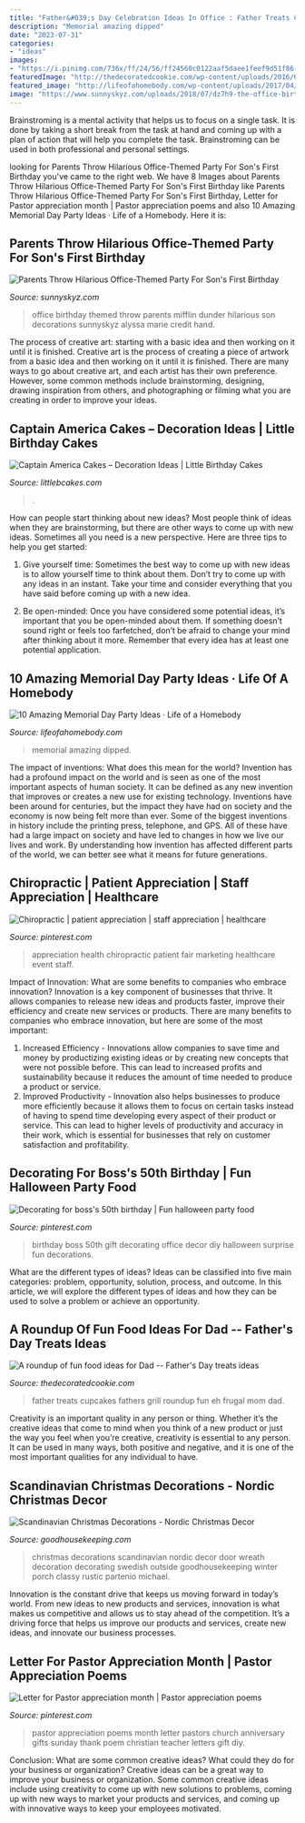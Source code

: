 ```yaml
---
title: "Father&#039;s Day Celebration Ideas In Office : Father Treats Cupcakes Fathers Grill Roundup Fun Eh Frugal Mom Dad"
description: "Memorial amazing dipped"
date: "2023-07-31"
categories:
- "ideas"
images:
- "https://i.pinimg.com/736x/ff/24/56/ff24560c0122aaf5daee1feef9d51f86--pastor-appreciation-month-poems.jpg"
featuredImage: "http://thedecoratedcookie.com/wp-content/uploads/2016/06/fathersday-grillcupcakes.jpg"
featured_image: "http://lifeofahomebody.com/wp-content/uploads/2017/04/18.jpg"
image: "https://www.sunnyskyz.com/uploads/2018/07/dz7h9-the-office-birthday-for-baby-9.jpg"
---
```



Brainstroming is a mental activity that helps us to focus on a single task. It is done by taking a short break from the task at hand and coming up with a plan of action that will help you complete the task. Brainstroming can be used in both professional and personal settings.

	

		
looking for Parents Throw Hilarious Office-Themed Party For Son&#039;s First Birthday you've came to the right web. We have 8 Images about Parents Throw Hilarious Office-Themed Party For Son&#039;s First Birthday like Parents Throw Hilarious Office-Themed Party For Son&#039;s First Birthday, Letter for Pastor appreciation month | Pastor appreciation poems and also 10 Amazing Memorial Day Party Ideas · Life of a Homebody. Here it is:
		
    
## Parents Throw Hilarious Office-Themed Party For Son&#039;s First Birthday

<img loading=lazy src="https://www.sunnyskyz.com/uploads/2018/07/dz7h9-the-office-birthday-for-baby-9.jpg" onerror="this.onerror=null;this.src='https://tse3.mm.bing.net/th?id=OIP.bNeJxpOfkuWUwqyH0KOxeQHaJQ&amp;pid=15.1';" alt="Parents Throw Hilarious Office-Themed Party For Son&#039;s First Birthday">

_Source: sunnyskyz.com_

>office birthday themed throw parents mifflin dunder hilarious son decorations sunnyskyz alyssa marie credit hand. 

	

The process of creative art: starting with a basic idea and then working on it until it is finished.
Creative art is the process of creating a piece of artwork from a basic idea and then working on it until it is finished. There are many ways to go about creative art, and each artist has their own preference. However, some common methods include brainstorming, designing, drawing inspiration from others, and photographing or filming what you are creating in order to improve your ideas.

    
## Captain America Cakes – Decoration Ideas | Little Birthday Cakes

<img loading=lazy src="https://www.littlebcakes.com/wp-content/uploads/2014/05/Captain-America-Cakes-Photos.jpg" onerror="this.onerror=null;this.src='https://tse2.mm.bing.net/th?id=OIP.yrKUWT3VVtotVGhcENYnjAHaJ4&amp;pid=15.1';" alt="Captain America Cakes – Decoration Ideas | Little Birthday Cakes">

_Source: littlebcakes.com_

>. 

	

How can people start thinking about new ideas?
Most people think of ideas when they are brainstorming, but there are other ways to come up with new ideas. Sometimes all you need is a new perspective. Here are three tips to help you get started: 
1. Give yourself time: Sometimes the best way to come up with new ideas is to allow yourself time to think about them. Don’t try to come up with any ideas in an instant. Take your time and consider everything that you have said before coming up with a new idea. 

2. Be open-minded: Once you have considered some potential ideas, it’s important that you be open-minded about them. If something doesn’t sound right or feels too farfetched, don’t be afraid to change your mind after thinking about it more. Remember that every idea has at least one potential application.

    
## 10 Amazing Memorial Day Party Ideas · Life Of A Homebody

<img loading=lazy src="http://lifeofahomebody.com/wp-content/uploads/2017/04/18.jpg" onerror="this.onerror=null;this.src='https://tse3.mm.bing.net/th?id=OIP.OiOiBx_hfI6QCC3OpYKuRQHaLH&amp;pid=15.1';" alt="10 Amazing Memorial Day Party Ideas · Life of a Homebody">

_Source: lifeofahomebody.com_

>memorial amazing dipped. 

	

The impact of inventions: What does this mean for the world?
Invention has had a profound impact on the world and is seen as one of the most important aspects of human society. It can be defined as any new invention that improves or creates a new use for existing technology. Inventions have been around for centuries, but the impact they have had on society and the economy is now being felt more than ever. Some of the biggest inventions in history include the printing press, telephone, and GPS. All of these have had a large impact on society and have led to changes in how we live our lives and work. By understanding how invention has affected different parts of the world, we can better see what it means for future generations.

    
## Chiropractic | Patient Appreciation | Staff Appreciation | Healthcare

<img loading=lazy src="https://i.pinimg.com/736x/90/90/cc/9090ccecda8321b70729821355398a60.jpg" onerror="this.onerror=null;this.src='https://tse4.mm.bing.net/th?id=OIP.CDm2DrL6Y4u4oqF-A3sBiwHaJ3&amp;pid=15.1';" alt="Chiropractic | patient appreciation | staff appreciation | healthcare">

_Source: pinterest.com_

>appreciation health chiropractic patient fair marketing healthcare event staff. 

	

Impact of Innovation: What are some benefits to companies who embrace innovation?
Innovation is a key component of businesses that thrive. It allows companies to release new ideas and products faster, improve their efficiency and create new services or products. There are many benefits to companies who embrace innovation, but here are some of the most important: 
1. Increased Efficiency - Innovations allow companies to save time and money by productizing existing ideas or by creating new concepts that were not possible before. This can lead to increased profits and sustainability because it reduces the amount of time needed to produce a product or service. 
2. Improved Productivity - Innovation also helps businesses to produce more efficiently because it allows them to focus on certain tasks instead of having to spend time developing every aspect of their product or service. This can lead to higher levels of productivity and accuracy in their work, which is essential for businesses that rely on customer satisfaction and profitability.

    
## Decorating For Boss&#039;s 50th Birthday | Fun Halloween Party Food

<img loading=lazy src="https://i.pinimg.com/736x/4c/05/e5/4c05e55177cfbfe037df4e70497b06cf--surprise-surprise-dessert-ideas.jpg" onerror="this.onerror=null;this.src='https://tse2.mm.bing.net/th?id=OIP.tezGApVlsAx2G1dCycjBzAHaJ6&amp;pid=15.1';" alt="Decorating for boss&#039;s 50th birthday | Fun halloween party food">

_Source: pinterest.com_

>birthday boss 50th gift decorating office decor diy halloween surprise fun decorations. 

	

What are the different types of ideas?
Ideas can be classified into five main categories: problem, opportunity, solution, process, and outcome. In this article, we will explore the different types of ideas and how they can be used to solve a problem or achieve an opportunity.

    
## A Roundup Of Fun Food Ideas For Dad -- Father&#039;s Day Treats Ideas

<img loading=lazy src="http://thedecoratedcookie.com/wp-content/uploads/2016/06/fathersday-grillcupcakes.jpg" onerror="this.onerror=null;this.src='https://tse2.mm.bing.net/th?id=OIP.-PiZVjWbI7aPctesbCJOoQHaLH&amp;pid=15.1';" alt="A roundup of fun food ideas for Dad -- Father&#039;s Day treats ideas">

_Source: thedecoratedcookie.com_

>father treats cupcakes fathers grill roundup fun eh frugal mom dad. 

	

Creativity is an important quality in any person or thing. Whether it’s the creative ideas that come to mind when you think of a new product or just the way you feel when you’re creative, creativity is essential to any person. It can be used in many ways, both positive and negative, and it is one of the most important qualities for any individual to have.

    
## Scandinavian Christmas Decorations - Nordic Christmas Decor

<img loading=lazy src="http://ghk.h-cdn.co/assets/16/46/wheat-wreath.jpg" onerror="this.onerror=null;this.src='https://tse1.mm.bing.net/th?id=OIP.l6LD2K3xmoJNZrFsKjU4fAHaLH&amp;pid=15.1';" alt="Scandinavian Christmas Decorations - Nordic Christmas Decor">

_Source: goodhousekeeping.com_

>christmas decorations scandinavian nordic decor door wreath decoration decorating swedish outside goodhousekeeping winter porch classy rustic partenio michael. 

	

Innovation is the constant drive that keeps us moving forward in today’s world. From new ideas to new products and services, innovation is what makes us competitive and allows us to stay ahead of the competition. It’s a driving force that helps us improve our products and services, create new ideas, and innovate our business processes.

    
## Letter For Pastor Appreciation Month | Pastor Appreciation Poems

<img loading=lazy src="https://i.pinimg.com/736x/ff/24/56/ff24560c0122aaf5daee1feef9d51f86--pastor-appreciation-month-poems.jpg" onerror="this.onerror=null;this.src='https://tse1.mm.bing.net/th?id=OIP.ItwqoZlgOKtJiIYLqok66gHaJ3&amp;pid=15.1';" alt="Letter for Pastor appreciation month | Pastor appreciation poems">

_Source: pinterest.com_

>pastor appreciation poems month letter pastors church anniversary gifts sunday thank poem christian teacher letters gift diy. 

	

Conclusion: What are some common creative ideas? What could they do for your business or organization?
Creative ideas can be a great way to improve your business or organization. Some common creative ideas include using creativity to come up with new solutions to problems, coming up with new ways to market your products and services, and coming up with innovative ways to keep your employees motivated.

